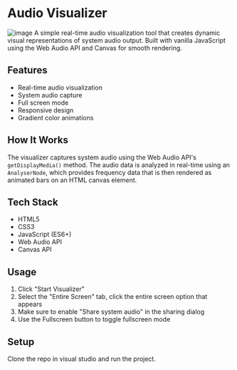 # Audio Visualizer
![image](https://github.com/user-attachments/assets/55ddff0f-8162-477b-961e-681a376e6c66)
A simple real-time audio visualization tool that creates dynamic visual representations of system audio output. Built with vanilla JavaScript using the Web Audio API and Canvas for smooth rendering.

## Features
- Real-time audio visualization 
- System audio capture
- Full screen mode
- Responsive design
- Gradient color animations

## How It Works
The visualizer captures system audio using the Web Audio API's `getDisplayMedia()` method. The audio data is analyzed in real-time using an `AnalyserNode`, which provides frequency data that is then rendered as animated bars on an HTML canvas element.

## Tech Stack
- HTML5
- CSS3
- JavaScript (ES6+)
- Web Audio API
- Canvas API

## Usage
1. Click "Start Visualizer"
2. Select the "Entire Screen" tab, click the entire screen option that appears
3. Make sure to enable "Share system audio" in the sharing dialog
4. Use the Fullscreen button to toggle fullscreen mode

## Setup
Clone the repo in visual studio and run the project.


